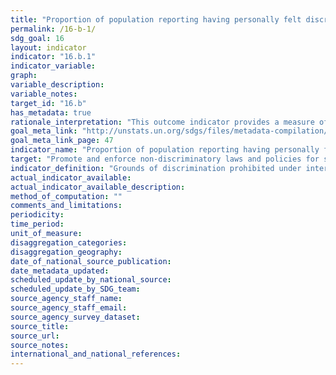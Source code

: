 ```yaml
---
title: "Proportion of population reporting having personally felt discriminated against or harassed in the previous 12 months on the basis of a ground of discrimination prohibited under international human rights law"
permalink: /16-b-1/
sdg_goal: 16
layout: indicator
indicator: "16.b.1"
indicator_variable: 
graph: 
variable_description: 
variable_notes: 
target_id: "16.b"
has_metadata: true
rationale_interpretation: "This outcome indicator provides a measure of how well non-discriminatory laws and policies are applied in practice, from the perspective of the population. It is based on personal experience rather than perception to ensure greater validity of data, as perceptions of the experience of others may themselves be affected by stereotyping."
goal_meta_link: "http://unstats.un.org/sdgs/files/metadata-compilation/Metadata-Goal-16.pdf"
goal_meta_link_page: 47
indicator_name: "Proportion of population reporting having personally felt discriminated against or harassed in the previous 12 months on the basis of a ground of discrimination prohibited under international human rights law"
target: "Promote and enforce non-discriminatory laws and policies for sustainable development."
indicator_definition: "Grounds of discrimination prohibited under international human rights law, as enshrined in the 1948 Universal Declaration of Human Rights and subsequently elaborated upon by international human rights mechanisms, include ethnicity, sex, age, income, geographic location, disability, religion, migratory or displacement status, civil status, sexual orientation and gender identity. While some grounds are common to all countries and follow standard definitions, such as sex, age or disability, the precise categories to be included under grounds such as ethnicity, geographic location and religion will vary according to national circumstances and should be determined in a participatory process at national level. The indicator is calculated as the percentage of persons reporting having personally felt discriminated against or harassed within the last 12 months on the basis of a ground of discrimination prohibited under international human rights law. This will be calculated using the full survey results, with techniques of imputation, estimation and data weighting to ensure a representative sample and data reliability."
actual_indicator_available: 
actual_indicator_available_description: 
method_of_computation: ""
comments_and_limitations: 
periodicity: 
time_period: 
unit_of_measure: 
disaggregation_categories: 
disaggregation_geography: 
date_of_national_source_publication: 
date_metadata_updated: 
scheduled_update_by_national_source: 
scheduled_update_by_SDG_team: 
source_agency_staff_name: 
source_agency_staff_email: 
source_agency_survey_dataset: 
source_title: 
source_url: 
source_notes: 
international_and_national_references: 
---
```


